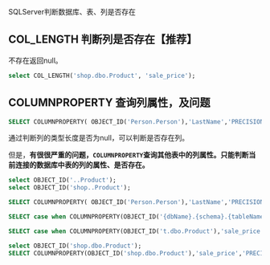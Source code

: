 SQLServer判断数据库、表、列是否存在


## COL_LENGTH 判断列是否存在【推荐】

不存在返回null。

```sql
select COL_LENGTH('shop.dbo.Product', 'sale_price');
```

## COLUMNPROPERTY 查询列属性，及问题

```sql
SELECT COLUMNPROPERTY( OBJECT_ID('Person.Person'),'LastName','PRECISION')
```

通过判断列的类型长度是否为null，可以判断是否存在列。

但是，**有很很严重的问题，`COLUMNPROPERTY`查询其他表中的列属性。只能判断当前连接的数据库中表的列的属性、是否存在。**

```sql
select OBJECT_ID('..Product');
select OBJECT_ID('shop..Product');

SELECT COLUMNPROPERTY( OBJECT_ID('Person.Person'),'LastName','PRECISION')

SELECT case when COLUMNPROPERTY(OBJECT_ID('{dbName}.{schema}.{tableName}'),'{columnName}','PRECISION') IS NULL THEN 0 ELSE 1 END;

SELECT case when COLUMNPROPERTY(OBJECT_ID('t.dbo.Product'),'sale_price','PRECISION') IS NULL THEN 0 ELSE 1 END;

select OBJECT_ID('shop.dbo.Product');
SELECT COLUMNPROPERTY(OBJECT_ID('shop.dbo.Product'),'sale_price','PRECISION');
```